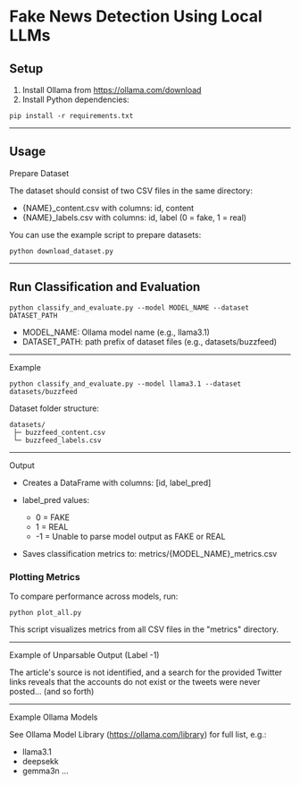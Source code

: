 # Fake News Detection Using Local LLMs

## Setup

1. Install Ollama from https://ollama.com/download
2. Install Python dependencies:

`pip install -r requirements.txt`

---

## Usage

Prepare Dataset

The dataset should consist of two CSV files in the same directory:

- {NAME}_content.csv with columns: id, content
- {NAME}_labels.csv with columns: id, label (0 = fake, 1 = real)

You can use the example script to prepare datasets:

`python download_dataset.py`

---

## Run Classification and Evaluation

`python classify_and_evaluate.py --model MODEL_NAME --dataset DATASET_PATH`

- MODEL_NAME: Ollama model name (e.g., llama3.1)
- DATASET_PATH: path prefix of dataset files (e.g., datasets/buzzfeed)

---

Example

`python classify_and_evaluate.py --model llama3.1 --dataset datasets/buzzfeed`

Dataset folder structure:

```
datasets/
 ├─ buzzfeed_content.csv
 └─ buzzfeed_labels.csv
```
---

Output

- Creates a DataFrame with columns: [id, label_pred]
- label_pred values:
  - 0 = FAKE
  - 1 = REAL
  - -1 = Unable to parse model output as FAKE or REAL

- Saves classification metrics to:
  metrics/{MODEL_NAME}_metrics.csv


###  Plotting Metrics

To compare performance across models, run:

`python plot_all.py`

This script visualizes metrics from all CSV files in the "metrics" directory. 

---

Example of Unparsable Output (Label -1)

The article's source is not identified, and a search for the provided Twitter links reveals that the accounts do not exist or the tweets were never posted... (and so forth)

---

Example Ollama Models

See Ollama Model Library (https://ollama.com/library) for full list, e.g.:

- llama3.1
- deepsekk
- gemma3n
...
